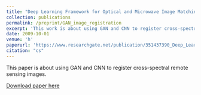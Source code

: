 ```yaml
---
title: "Deep Learning Framework for Optical and Microwave Image Matching"
collection: publications
permalink: /preprint/GAN_image_registration
excerpt: 'This work is about using GAN and CNN to register cross-spectral remote sensing images.'
date: 2009-10-01
venue: 'h'
paperurl: 'https://www.researchgate.net/publication/351437390_Deep_Learning_Framework_for_Optical_and_Microwave_Image_Matching'
citation: "cs"
---
```

This paper is about using GAN and CNN to register cross-spectral remote sensing images.

[Download paper here](http://SiddharthSaravanan.github.io/files/PaperDLforIM.pdf)
